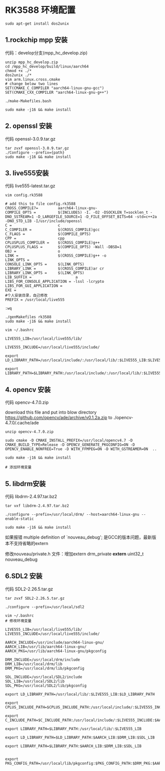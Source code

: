 # RK3588 环境配置

```
sudo apt-get install dos2unix
```

## 1.rockchip mpp 安装

代码：develop分支(mpp_hc_develop.zip)

```
unzip mpp_hc_develop.zip
cd /mpp_hc_develop/build/linux/aarch64
chmod +x ./*
dos2unix ./*
vim arm.linux.cross.cmake
# change below two lines
SET(CMAKE_C_COMPILER "aarch64-linux-gnu-gcc")
SET(CMAKE_CXX_COMPILER "aarch64-linux-gnu-g++")

./make-Makefiles.bash

sudo make -j16 && make install
```

## 2. openssl 安装
代码 openssl-3.0.9.tar.gz
```
tar zvxf openssl-3.0.9.tar.gz
./Configure --prefix={path}
sudo make -j16 && make install
```

## 3. live555安装
代码 live555-latest.tar.gz
```
vim config.rk3588

# add this to file config.rk3588
CROSS_COMPILE?=         aarch64-linux-gnu-
COMPILE_OPTS =          $(INCLUDES) -I. -O2 -DSOCKLEN_T=socklen_t -DNO_SSTREAM=1 -D_LARGEFILE_SOURCE=1 -D_FILE_OFFSET_BITS=64 -std=c++2a -DNO_STD_LIB -I/usr/include/openssl
C =                     c
C_COMPILER =            $(CROSS_COMPILE)gcc
C_FLAGS =               $(COMPILE_OPTS)
CPP =                   cpp
CPLUSPLUS_COMPILER =    $(CROSS_COMPILE)g++
CPLUSPLUS_FLAGS =       $(COMPILE_OPTS) -Wall -DBSD=1
OBJ =                   o
LINK =                  $(CROSS_COMPILE)g++ -o
LINK_OPTS =
CONSOLE_LINK_OPTS =     $(LINK_OPTS)
LIBRARY_LINK =          $(CROSS_COMPILE)ar cr 
LIBRARY_LINK_OPTS =     $(LINK_OPTS)
LIB_SUFFIX =                    a
LIBS_FOR_CONSOLE_APPLICATION = -lssl -lcrypto
LIBS_FOR_GUI_APPLICATION =
EXE =
#个人安装目录，自己修改
PREFIX = /usr/local/live555

:wq

./genMakefiles rk3588
sudo make -j16 && make install

vim ~/.bashrc

LIVE555_LIB=/usr/local/live555/lib/

LIVE555_INCLUDE=/usr/local/live555/include/

export LD_LIBRARY_PATH=/usr/local/include/:/usr/local/lib/:$LIVE555_LIB:$LIVE555_INCLUDE:$LD_LIBRARY_PATH

export LIBRARY_PATH=$LIBRARY_PATH:/usr/local/include/:/usr/local/lib/:$LIVE555_LIB:$LIVE555_INCLUDE

```

## 4. opencv 安装
代码 opencv-4.7.0.zip


download this file and put into blow directory
https://github.com/opencv/ade/archive/v0.1.2a.zip
to ./opencv-4.7.0/.cache/ade
```
unzip opencv-4.7.0.zip

sudo cmake -D CMAKE_INSTALL_PREFIX=/usr/local/opencv4.7 -D CMAKE_BUILD_TYPE=Release -D OPENCV_GENERATE_PKGCONFIG=ON -D OPENCV_ENABLE_NONFREE=True -D WITH_FFMPEG=ON -D WITH_GSTREAMER=ON  ..

sudo make -j16 && make install

# 添加环境变量
```

## 5. libdrm安装

代码 libdrm-2.4.97.tar.bz2
```
tar vxf libdrm-2.4.97.tar.bz2

./configure --prefix=/usr/local/drm/ --host=aarch64-linux-gnu --enable-static

sudo make -j16 && make install
```

如果报错 multiple definition of `nouveau_debug';
是GCC的版本问题，最新版本不支持省略的extern

修改nouveau/private.h 文件：增加extern
drm_private **extern** uint32_t nouveau_debug

## 6.SDL2 安装

代码 SDL2-2.26.5.tar.gz
```
tar zvxf SDL2-2.26.5.tar.gz

./configure --prefix=/usr/local/sdl2

vim ~/.bashrc 
# 修改环境变量

```

```
LIVE555_LIB=/usr/local/live555/lib/
LIVE555_INCLUDE=/usr/local/live555/include/

AARCH_INCLUDE=/usr/include/aarch64-linux-gnu/
AARCH_LIB=/usr/lib/aarch64-linux-gnu/
AARCH_PKG=/usr/lib/aarch64-linux-gnu/pkgconfig

DRM_INCLUDE=/usr/local/drm/include
DRM_LIB=/usr/local/drm/lib
DRM_PKG=/usr/local/drm/lib/pkgconfig

SDL_INCLUDE=/usr/local/SDL2/include
SDL_LIB=/usr/local/SDL2/lib
SDL_PKG=/usr/local/SDL2/lib/pkgconfig

export LD_LIBRARY_PATH=/usr/local/lib/:$LIVE555_LIB:$LD_LIBRARY_PATH

export CPLUS_INCLUDE_PATH=$CPLUS_INCLUDE_PATH:/usr/local/include/:$LIVE555_INCLUDE:$AARCH_INCLUDE:$DRM_INCLUDE:$SDL_INCLUDE

export C_INCLUDE_PATH=$C_INCLUDE_PATH:/usr/local/include/:$LIVE555_INCLUDE:$AARCH_INCLUDE:$DRM_INCLUDE:$SDL_INCLUDE

export LIBRARY_PATH=$LIBRARY_PATH:/usr/local/lib/:$LIVE555_LIB

export LD_LIBRARY_PATH=$LD_LIBRARY_PATH:$AARCH_LIB:$DRM_LIB:$SDL_LIB

export LIBRARY_PATH=$LIBRARY_PATH:$AARCH_LIB:$DRM_LIB:$SDL_LIB


export PKG_CONFIG_PATH=/usr/local/lib/pkgconfig:$PKG_CONFIG_PATH:$DRM_PKG:$AARCH_PKG:$SDL_PKG


```





